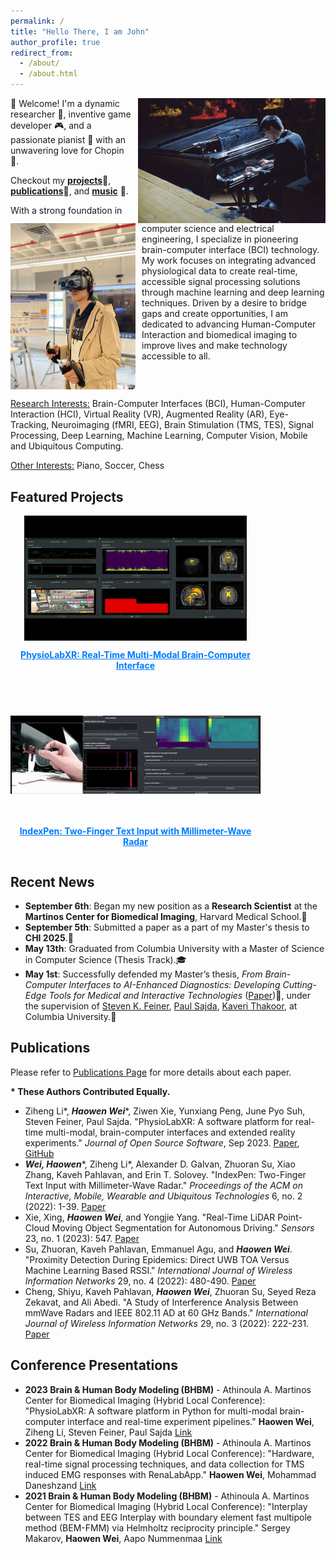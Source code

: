 ```yaml
---
permalink: /
title: "Hello There, I am John"
author_profile: true
redirect_from: 
  - /about/
  - /about.html
---
```



<img src="../images/performance.png" alt="performance" style="width:300px; float:right; margin-left: 10px;" />
👋 Welcome! I'm a dynamic researcher 🧠, 
inventive game developer 🎮, 
and a passionate pianist 🎹 with an unwavering love for Chopin 🎼.

Checkout my **[projects](https://haowenweijohn.github.io/projects/)**🔬,
**[publications](https://haowenweijohn.github.io/publications/)**📝, and **[music](https://haowenweijohn.github.io/music/)** 🎵.



<img src="../images/in-vr.png" alt="in-vr" style="width:200px; float:left; margin-right: 10px;" />
With a strong foundation in computer science and electrical engineering, 
I specialize in pioneering brain-computer interface (BCI) technology. 
My work focuses on integrating advanced physiological data to create real-time, 
accessible signal processing solutions through machine learning and deep learning techniques. 
Driven by a desire to bridge gaps and create opportunities, I am dedicated to advancing Human-Computer Interaction and biomedical imaging to improve lives and make technology accessible to all.

<div style="clear: both;"></div>

<u>Research Interests:</u> 
Brain-Computer Interfaces (BCI),
Human-Computer Interaction (HCI),
Virtual Reality (VR),
Augmented Reality (AR),
Eye-Tracking,
Neuroimaging (fMRI, EEG),
Brain Stimulation (TMS, TES),
Signal Processing,
Deep Learning, Machine Learning,
Computer Vision,
Mobile and Ubiquitous Computing.

<u>Other Interests:</u> Piano, Soccer, Chess

[//]: # (## Education)

[//]: # ()
[//]: # (**Columbia University**  )

[//]: # (*Sep 2022 - May 2024*)

[//]: # (- Master of Computer Science &#40;Thesis Track&#41;)

[//]: # (- Thesis Topic: From Brain–Computer Interfaces to AI-Enhanced Diagnostics: Developing Cutting-Edge Tools for Medical and Interactive Technologies)

[//]: # (- Research in Brain-Computer Interfaces and Neuroimaging)

[//]: # (- GPA: 3.81)

[//]: # ()
[//]: # (**Worcester Polytechnic Institute**  )

[//]: # (*Aug 2018 - May 2022*)

[//]: # (- Bachelor Of Computer Science & Electrical and Computer Engineering &#40;Double Major&#41;)

[//]: # (- Mechanical Engineering &#40;Minor&#41;)

[//]: # (- Human-Computer Interaction)

[//]: # (- GPA: 3.91)


## Featured Projects


<div style="display: flex; flex-wrap: wrap; gap: 20px; justify-content: flex-start; align-items: flex-start;">

  <!-- PhysioLabXR Project -->
  <div style="flex: 1 1 300px; max-width: 400px; display: flex; flex-direction: column; align-items: center;">
    <a href="https://haowenweijohn.github.io/publication/2024-01-11-PhysioLabXR" style="text-decoration: none; color: inherit;">
      <!-- Image container with fixed height -->
      <div style="height: 200px; display: flex; align-items: center; justify-content: center;">
        <img src="../images/publications/PhysioLabXR-fMRI-Demo.gif" alt="PhysioLabXR" style="max-width: 100%; height: auto; max-height: 100%;">
      </div>
      <p style="text-decoration: underline; color: #007bff; text-align: center;"><strong>PhysioLabXR: Real-Time Multi-Modal Brain-Computer Interface</strong></p>
    </a>
  </div>

  <!-- IndexPen Project -->
  <div style="flex: 1 1 300px; max-width: 400px; display: flex; flex-direction: column; align-items: center;">
    <a href="https://haowenweijohn.github.io/publication/2022-07-07-IndexPen" style="text-decoration: none; color: inherit;">
      <!-- Image container with fixed height -->
      <div style="height: 200px; display: flex; align-items: center; justify-content: center;">
        <img src="../images/publications/IndexPen-Demo.gif" alt="IndexPen" style="max-width: 100%; height: auto; max-height: 100%;">
      </div>
      <p style="text-decoration: underline; color: #007bff; text-align: center;"><strong>IndexPen: Two-Finger Text Input with Millimeter-Wave Radar</strong></p>
    </a>
  </div>



</div>


## Recent News

- **September 6th**: Began my new position as a **Research Scientist** at the **Martinos Center for Biomedical Imaging**, Harvard Medical School.🏢
- **September 5th**: Submitted a paper as a part of my Master's thesis to **CHI 2025**.📝
- **May 13th**: Graduated from Columbia University with a Master of Science in Computer Science (Thesis Track).🎓
- **May 1st**: Successfully defended my Master’s thesis,
*From Brain-Computer Interfaces to AI-Enhanced Diagnostics: Developing Cutting-Edge Tools for Medical and Interactive Technologies*
([Paper](https://mice.cs.columbia.edu/getTechreport.php?techreportID=1673&format=pdf&))📝,
under the supervision of 
[Steven K. Feiner](https://www.engineering.columbia.edu/faculty/steven-feiner),
[Paul Sajda](https://www.bme.columbia.edu/faculty/paul-sajda),
[Kaveri Thakoor](https://www.vagelos.columbia.edu/profile/kaveri-thakoor-phd), at Columbia University.🥳








## Publications

Please refer to [Publications Page](https://haowenweijohn.github.io/publications/)
for more details about each paper.

**\* These Authors Contributed Equally.**

- Ziheng Li\*, **_Haowen Wei_**\*, Ziwen Xie, Yunxiang Peng, June Pyo Suh, Steven Feiner, Paul Sajda. "PhysioLabXR: A software platform for real-time multi-modal, brain-computer interfaces and extended reality experiments." *Journal of Open Source Software*, Sep 2023. [Paper](https://joss.theoj.org/papers/10.21105/joss.05854), [GitHub](https://github.com/PhysioLabXR/PhysioLabXR)
- **_Wei, Haowen_**\*, Ziheng Li\*, Alexander D. Galvan, Zhuoran Su, Xiao Zhang, Kaveh Pahlavan, and Erin T. Solovey. "IndexPen: Two-Finger Text Input with Millimeter-Wave Radar." *Proceedings of the ACM on Interactive, Mobile, Wearable and Ubiquitous Technologies* 6, no. 2 (2022): 1-39. [Paper](https://dl.acm.org/doi/10.1145/3534601)
- Xie, Xing, **_Haowen Wei_**, and Yongjie Yang. "Real-Time LiDAR Point-Cloud Moving Object Segmentation for Autonomous Driving." *Sensors* 23, no. 1 (2023): 547. [Paper](https://www.mdpi.com/1424-8220/23/1/547)
- Su, Zhuoran, Kaveh Pahlavan, Emmanuel Agu, and **_Haowen Wei_**. "Proximity Detection During Epidemics: Direct UWB TOA Versus Machine Learning Based RSSI." *International Journal of Wireless Information Networks* 29, no. 4 (2022): 480-490. [Paper](https://link.springer.com/article/10.1007/s10776-022-00577-4)
- Cheng, Shiyu, Kaveh Pahlavan, **_Haowen Wei_**, Zhuoran Su, Seyed Reza Zekavat, and Ali Abedi. "A Study of Interference Analysis Between mmWave Radars and IEEE 802.11 AD at 60 GHz Bands." *International Journal of Wireless Information Networks* 29, no. 3 (2022): 222-231. [Paper](https://link.springer.com/article/10.1007/s10776-022-00564-9)


## Conference Presentations

- **2023 Brain & Human Body Modeling (BHBM)** - Athinoula A. Martinos Center for Biomedical Imaging (Hybrid Local Conference): "PhysioLabXR: A software platform in Python for multi-modal brain-computer interface and real-time experiment pipelines." **Haowen Wei**, Ziheng Li, Steven Feiner, Paul Sajda [Link](https://tmslab.martinos.org/conferences/brain-and-human-body-modeling-conference-2023-online-format-with-limited-in-person-participation/)
- **2022 Brain & Human Body Modeling (BHBM)** - Athinoula A. Martinos Center for Biomedical Imaging (Hybrid Local Conference): "Hardware, real-time signal processing techniques, and data collection for TMS induced EMG responses with RenaLabApp." **Haowen Wei**, Mohammad Daneshzand [Link](https://tmslab.martinos.org/conferences/brain-and-human-body-modeling-conference-2022/)
- **2021 Brain & Human Body Modeling (BHBM)** - Athinoula A. Martinos Center for Biomedical Imaging (Hybrid Local Conference): "Interplay between TES and EEG Interplay with boundary element fast multipole method (BEM-FMM) via Helmholtz reciprocity principle." Sergey Makarov, **Haowen Wei**, Aapo Nummenmaa [Link](https://tmslab.martinos.org/conference/)



